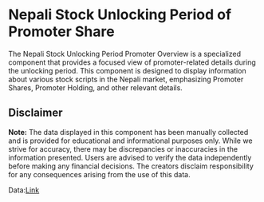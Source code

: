 
# Nepali Stock Unlocking Period of Promoter Share

The Nepali Stock Unlocking Period Promoter Overview is a specialized component that provides a focused view of promoter-related details during the unlocking period. This component is designed to display information about various stock scripts in the Nepali market, emphasizing Promoter Shares, Promoter Holding, and other relevant details.

## Disclaimer

**Note:** The data displayed in this component has been manually collected and is provided for educational and informational purposes only. While we strive for accuracy, there may be discrepancies or inaccuracies in the information presented. Users are advised to verify the data independently before making any financial decisions. The creators disclaim responsibility for any consequences arising from the use of this data.

Data:[Link](https://promoter-lock-end-iota.vercel.app/)
